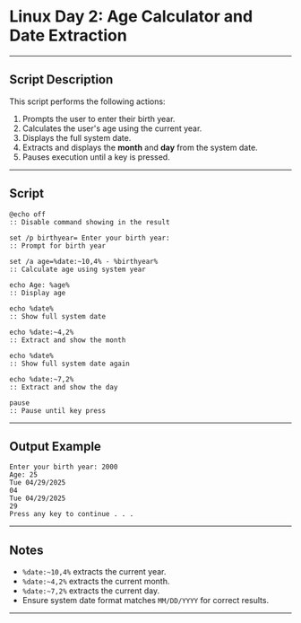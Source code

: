 
# Linux Day 2: Age Calculator and Date Extraction

---

## Script Description

This script performs the following actions:

1. Prompts the user to enter their birth year.
2. Calculates the user's age using the current year.
3. Displays the full system date.
4. Extracts and displays the **month** and **day** from the system date.
5. Pauses execution until a key is pressed.

---

## Script

```batch
@echo off
:: Disable command showing in the result

set /p birthyear= Enter your birth year: 
:: Prompt for birth year

set /a age=%date:~10,4% - %birthyear% 
:: Calculate age using system year

echo Age: %age%
:: Display age

echo %date%
:: Show full system date

echo %date:~4,2%
:: Extract and show the month

echo %date%
:: Show full system date again

echo %date:~7,2%
:: Extract and show the day

pause
:: Pause until key press
```

---

## Output Example

```
Enter your birth year: 2000
Age: 25
Tue 04/29/2025
04
Tue 04/29/2025
29
Press any key to continue . . .
```

---

## Notes

- `%date:~10,4%` extracts the current year.
- `%date:~4,2%` extracts the current month.
- `%date:~7,2%` extracts the current day.
- Ensure system date format matches `MM/DD/YYYY` for correct results.

---
